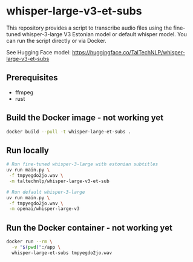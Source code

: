 # whisper-large-v3-et-subs

This repository provides a script to transcribe audio files using the fine-tuned whisper-3-large V3 Estonian model or default whisper model.
You can run the script directly or via Docker.

See Hugging Face model: https://huggingface.co/TalTechNLP/whisper-large-v3-et-subs

## Prerequisites

- ffmpeg
- rust


## Build the Docker image - not working yet

```bash
docker build --pull -t whisper-large-et-subs .
```

## Run locally
```bash
# Run fine-tuned whisper-3-large with estonian subtitles
uv run main.py \
 -f tmpyegdo2jo.wav \
 -m taltechnlp/whisper-large-v3-et-sub

# Run default whisper-3-large
uv run main.py \
 -f tmpyegdo2jo.wav \
 -m openai/whisper-large-v3
```

## Run the Docker container  - not working yet

```bash
docker run --rm \
  -v "$(pwd)":/app \
  whisper-large-et-subs tmpyegdo2jo.wav
```
